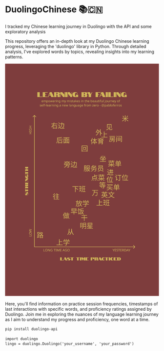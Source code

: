# DuolingoChinese 📚🇨🇳
I tracked my Chinese learning journey in Duolingo with the API and some exploratory analysis

This repository offers an in-depth look at my Duolingo Chinese learning progress, leveraging the 'duolingo' library in Python. Through detailed analysis, I've explored words by topics, revealing insights into my learning patterns.

![Data viz of my chinese learning results](Chinese_scatter.png)


Here, you'll find information on practice session frequencies, timestamps of last interactions with specific words, and proficiency ratings assigned by Duolingo. Join me in exploring the nuances of my language learning journey as I aim to understand my progress and proficiency, one word at a time.

```
pip install duolingo-api

import duolingo
lingo = duolingo.Duolingo('your_username', 'your_password')
```
